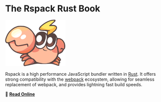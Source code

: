 # The Rspack Rust Book

<img src="src/images/rspack-logo.svg" alt="Rspack Logo" height="150" />

Rspack is a high performance JavaScript bundler written in [Rust](https://rust-lang.org/). It offers strong compatibility with the [webpack](https://webpack.js.org/) ecosystem, allowing for seamless replacement of webpack, and provides lightning fast build speeds.

📖 **[Read Online](https://rspack-contrib.github.io/rspack-rust-book/)**
